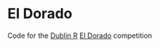 # El Dorado
Code for the [Dublin R](http://www.meetup.com/DublinR/) [El Dorado](http://www.kaybensoft.com/dublinr/10_competition_site.html) competition
